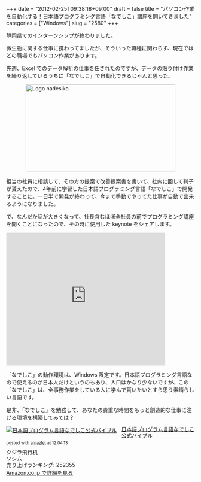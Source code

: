 +++
date = "2012-02-25T09:38:18+09:00"
draft = false
title = "パソコン作業を自動化する！日本語プログラミング言語「なでしこ」講座を開いてきました"
categories = ["Windows"]
slug = "2580"
+++

静岡県でのインターンシップが終わりました。

微生物に関する仕事に携わってましたが、そういった職種に関わらず、現在ではどの職場でもパソコン作業があります。

先週、Excel でのデータ解析の仕事を任されたのですが、データの貼り付け作業を繰り返しているうちに「なでしこ」で自動化できるじゃんと思った。

<img style="display:block; margin-left:auto; margin-right:auto;" src="/images/2012/02/logo-nadesiko.jpeg" alt="Logo nadesiko" title="logo-nadesiko.jpeg" border="0" width="400" height="234" />

担当の社員に相談して、その方の提案で改善提案書を書いて、社内に回して判子が貰えたので、4年前に学習した日本語プログラミング言語「なでしこ」で開発することに。一日半で開発が終わって、今まで手動でやってた仕事が自動で出来るようになりました。

で、なんだか話が大きくなって、社長含むほぼ全社員の前でプログラミング講座を開くことになったので、その時に使用した keynote をシェアします。

<div style="width:425px" id="__ss_11739821"><iframe src="http://www.slideshare.net/slideshow/embed_code/11739821" width="425" height="355" frameborder="0" marginwidth="0" marginheight="0" scrolling="no"></iframe></div>

「なでしこ」の動作環境は、Windows 限定です。日本語プログラミング言語なので使えるのが日本人だけというのもあり、人口はかなり少ないですが、この「なでしこ」は、全事務作業をしている人に学んで貰いたいとすら思う素晴らしい言語です。

是非、「なでしこ」を勉強して、あなたの貴重な時間をもっと創造的な仕事に注げる環境を構築してみては？

<div class="amazlet-box" style="margin-bottom:0px;"><div class="amazlet-image" style="float:left;margin:0px 12px 1px 0px;"><a href="http://www.amazon.co.jp/exec/obidos/ASIN/4883376036/rakuishi-22/ref=nosim/" name="amazletlink" target="_blank"><img src="http://ecx.images-amazon.com/images/I/41c-k6zEUQL._SL160_.jpg" alt="日本語プログラム言語なでしこ公式バイブル" style="border: none;" /></a></div><div class="amazlet-info" style="line-height:120%; margin-bottom: 10px"><div class="amazlet-name" style="margin-bottom:10px;line-height:120%"><a href="http://www.amazon.co.jp/exec/obidos/ASIN/4883376036/rakuishi-22/ref=nosim/" name="amazletlink" target="_blank">日本語プログラム言語なでしこ公式バイブル</a><div class="amazlet-powered-date" style="font-size:80%;margin-top:5px;line-height:120%">posted with <a href="http://www.amazlet.com/browse/ASIN/4883376036/rakuishi-22/ref=nosim/" title="日本語プログラム言語なでしこ公式バイブル" target="_blank">amazlet</a> at 12.04.13</div></div><div class="amazlet-detail">クジラ飛行机 <br />ソシム <br />売り上げランキング: 252355<br /></div><div class="amazlet-sub-info" style="float: left;"><div class="amazlet-link" style="margin-top: 5px"><a href="http://www.amazon.co.jp/exec/obidos/ASIN/4883376036/rakuishi-22/ref=nosim/" name="amazletlink" target="_blank">Amazon.co.jp で詳細を見る</a></div></div></div><div class="amazlet-footer" style="clear: left"></div></div>
